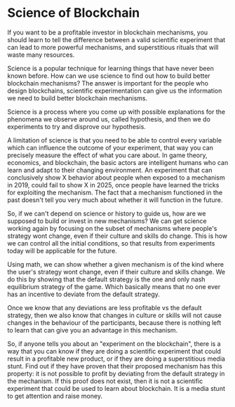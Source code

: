 Science of Blockchain
================

If you want to be a profitable investor in blockchain mechanisms, you should learn to tell the difference between a valid scientific experiment that can lead to more powerful mechanisms, and superstitious rituals that will waste many resources.

Science is a popular technique for learning things that have never been known before. How can we use science to find out how to build better blockchain mechanisms?
The answer is important for the people who design blockchains, scientific experimentation can give us the information we need to build better blockchain mechanisms.

Science is a process where you come up with possible explanations for the phenomena we observe around us, called hypothesis, and then we do experiments to try and disprove our hypothesis. 

A limitation of science is that you need to be able to control every variable which can influence the outcome of your experiment, that way you can precisely measure the effect of what you care about. In game theory, economics, and blockchain, the basic actors are intelligent humans who can learn and adapt to their changing environment. An experiment that can conclusively show X behavior about people when exposed to a mechanism in 2019, could fail to show X in 2025, once people have learned the tricks for exploiting the mechanism. The fact that a mechanism functioned in the past doesn't tell you very much about whether it will function in the future.

So, if we can't depend on science or history to guide us, how are we supposed to build or invest in new mechanisms?
We can get science working again by focusing on the subset of mechanisms where people's strategy wont change, even if their culture and skills do change. This is how we can control all the initial conditions, so that results from experiments today will be applicable for the future.

Using math, we can show whether a given mechanism is of the kind where the user's strategy wont change, even if their culture and skills change. We do this by showing that the default strategy is the one and only nash equilibrium strategy of the game. Which basically means that no one ever has an incentive to deviate from the default strategy.

Once we know that any deviations are less profitable vs the default strategy, then we also know that changes in culture or skills will not cause changes in the behaviour of the participants, because there is nothing left to learn that can give you an advantage in this mechanism.


So, if anyone tells you about an "experiment on the blockchain", there is a way that you can know if they are doing a scientific experiment that could result in a profitable new product, or if they are doing a superstitious media stunt. Find out if they have proven that their proposed mechanism has this property: it is not possible to profit by deviating from the default strategy in the mechanism. If this proof does not exist, then it is not a scientific experiment that could be used to learn about blockchain. It is a media stunt to get attention and raise money.

